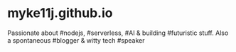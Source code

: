 # myke11j.github.io
Passionate about #nodejs, #serverless, #AI &amp; building #futuristic stuff. Also a spontaneous #blogger &amp; witty tech #speaker
